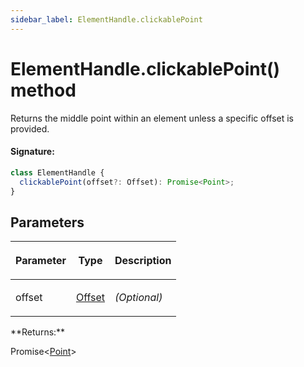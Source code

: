 ```yaml
---
sidebar_label: ElementHandle.clickablePoint
---
```


# ElementHandle.clickablePoint() method

Returns the middle point within an element unless a specific offset is provided.

#### Signature:

```typescript
class ElementHandle {
  clickablePoint(offset?: Offset): Promise<Point>;
}
```

## Parameters

<table><thead><tr><th>

Parameter

</th><th>

Type

</th><th>

Description

</th></tr></thead>
<tbody><tr><td>

offset

</td><td>

[Offset](./puppeteer.offset.md)

</td><td>

_(Optional)_

</td></tr>
</tbody></table>
**Returns:**

Promise&lt;[Point](./puppeteer.point.md)&gt;
